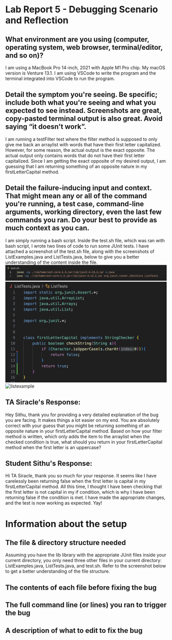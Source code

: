 # Lab Report 5 - Debugging Scenario and Reflection

## What environment are you using (computer, operating system, web browser, terminal/editor, and so on)?
I am using a MacBook Pro 14-inch, 2021 with Apple M1 Pro chip. My macOS version is Venture 13.1. I am using VSCode to write the program and the terminal integrated into VSCode to run the program.

## Detail the symptom you're seeing. Be specific; include both what you're seeing and what you expected to see instead. Screenshots are great, copy-pasted terminal output is also great. Avoid saying “it doesn't work”.
I am running a testFilter test where the filter method is supposed to only give me back an arraylist with words that have their first letter capitalized. However, for some reason, the actual output is the exact opposite. The actual output only contains words that do not have their first letter capitalized. Since I am getting the exact opposite of my desired output, I am guessing that I am returning something of an opposite nature in my firstLetterCapital method.


## Detail the failure-inducing input and context. That might mean any or all of the command you're running, a test case, command-line arguments, working directory, even the last few commands you ran. Do your best to provide as much context as you can.
I am simply running a bash script. Inside the test.sh file, which was ran with bash script, I wrote two lines of code to run some JUnit tests. I have attached a screenshot of the test.sh file, along with the screenshots of ListExamples.java and ListTests.java, below to give you a better understanding of the content inside the file.
![test](test.png)
![listtest](listtest.png)
![listexample](listexamples.png)

## TA Siracle's Response:
Hey Sithu, thank you for providing a very detailed explanation of the bug you are facing. It makes things a lot easier on my end. You are absolutely correct with your guess that you might be returning something of an opposite nature in your firstLetterCapital method. Based on how your filter method is written, which only adds the item to the arraylist when the checked condition is true, what should you return in your firstLetterCapital method when the first letter is an uppercase?

## Student Sithu's Response:
Hi TA Siracle, thank you so much for your response. It seems like I have carelessly been returning false when the first letter is capital in my firstLetterCapital method. All this time, I thought I have been checking that the first letter is not capital in my if condition, which is why I have been returning false if the condition is met. I have made the appropriate changes, and the test is now working as expected. Yay!

# Information about the setup
 
## The file & directory structure needed
Assuming you have the lib library with the appropriate JUnit files inside your current directory, you only need three other files in your current directory: ListExamples.java, ListTests.java, and test.sh. Refer to the screenshot below to get a better understanding of the file structure. 


## The contents of each file before fixing the bug
## The full command line (or lines) you ran to trigger the bug
## A description of what to edit to fix the bug

